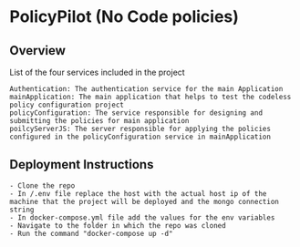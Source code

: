# PolicyPilot (No Code policies)

## Overview

List of the four services included in the project

    Authentication: The authentication service for the main Application
    mainApplication: The main application that helps to test the codeless policy configuration project
    policyConfiguration: The service responsible for designing and submitting the policies for main application
    poilcyServerJS: The server responsible for applying the policies configured in the policyConfiguration service in mainApplication

## Deployment Instructions
    - Clone the repo
    - In /.env file replace the host with the actual host ip of the machine that the project will be deployed and the mongo connection string
    - In docker-compose.yml file add the values for the env variables
    - Navigate to the folder in which the repo was cloned
    - Run the command "docker-compose up -d"

